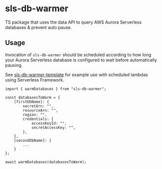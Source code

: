# sls-db-warmer
TS package that uses the data API to query AWS Aurora Serverless databases &amp; prevent auto pause.

## Usage

Invocation of `sls-db-warmer` should be scheduled according to how long your Aurora Serverless database is configured to wait before automatically pausing.

See [sls-db-warmer-template](https://github.com/shinonomekazan/sls-db-warmer-template) for example use with scheduled lambdas using Serverless Framework.

```
import { warmDatabases } from "sls-db-warmer";

const databasesToWarm = {
	[firstDbName]: {
		secretArn: "",
		resourceArn: "",
		region: "",
		credentials: {
			accessKeyId: "",
			secretAccessKey: "",
		},
	},
	[secondDbName]: {
		...
	}
};

await warmDatabases(databasesToWarm);
```
